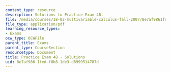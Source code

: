 ```yaml
---
content_type: resource
description: Solutions to Practice Exam 4B.
file: /media/courses/18-02-multivariable-calculus-fall-2007/8e7af9861fedf8b81de3d8999514787d_prac4bsol.pdf
file_type: application/pdf
learning_resource_types:
- Exams
ocw_type: OCWFile
parent_title: Exams
parent_type: CourseSection
resourcetype: Document
title: Practice Exam 4B - Solutions
uid: 8e7af986-1fed-f8b8-1de3-d8999514787d
---
```

